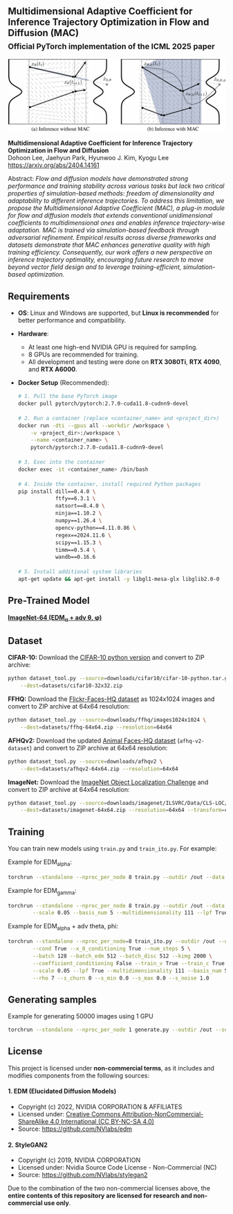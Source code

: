 ## Multidimensional Adaptive Coefficient for Inference Trajectory Optimization in Flow and Diffusion (MAC)<br><sub>Official PyTorch implementation of the ICML 2025 paper</sub>

![Teaser image](./docs/teaser.jpg)

**Multidimensional Adaptive Coefficient for Inference Trajectory Optimization in Flow and Diffusion**<br>
Dohoon Lee, Jaehyun Park, Hyunwoo J. Kim, Kyogu Lee
<br>https://arxiv.org/abs/2404.14161<br>

Abstract: *Flow and diffusion models have demonstrated strong performance and training stability across various tasks but lack two critical properties of simulation-based methods: freedom of dimensionality and adaptability to different inference trajectories. To address this limitation, we propose the Multidimensional Adaptive Coefficient (MAC), a plug-in module for flow and diffusion models that extends conventional unidimensional coefficients to multidimensional ones and enables inference trajectory-wise adaptation. MAC is trained via simulation-based feedback through adversarial refinement. Empirical results across diverse frameworks and datasets demonstrate that MAC enhances generative quality with high training efficiency. Consequently, our work offers a new perspective on inference trajectory optimality, encouraging future research to move beyond vector field design and to leverage training-efficient, simulation-based optimization.*

## Requirements

- **OS**: Linux and Windows are supported, but **Linux is recommended** for better performance and compatibility.
- **Hardware**:
  - At least one high-end NVIDIA GPU is required for sampling.
  - 8 GPUs are recommended for training.
  - All development and testing were done on **RTX 3080Ti**, **RTX 4090**, and **RTX A6000**.

- **Docker Setup** (Recommended):
  ```bash
  # 1. Pull the base PyTorch image
  docker pull pytorch/pytorch:2.7.0-cuda11.8-cudnn9-devel

  # 2. Run a container (replace <container_name> and <project_dir>)
  docker run -dti --gpus all --workdir /workspace \
      -v <project_dir>:/workspace \
      --name <container_name> \
      pytorch/pytorch:2.7.0-cuda11.8-cudnn9-devel

  # 3. Exec into the container
  docker exec -it <container_name> /bin/bash

  # 4. Inside the container, install required Python packages
  pip install dill==0.4.0 \
              ftfy==6.3.1 \
              natsort==8.4.0 \
              ninja==1.10.2 \
              numpy==1.26.4 \
              opencv-python==4.11.0.86 \
              regex==2024.11.6 \
              scipy==1.15.3 \
              timm==0.5.4 \
              wandb==0.16.6

  # 5. Install additional system libraries
  apt-get update && apt-get install -y libgl1-mesa-glx libglib2.0-0

## Pre-Trained Model

 [**ImageNet-64 (EDM<sub>α</sub> + adv θ, φ)**](https://drive.google.com/file/d/1kAJJ-Q47ttc_hj067ZXkfpAnuUPD9b8m/view?usp=sharing)


## Dataset

**CIFAR-10:** Download the [CIFAR-10 python version](https://www.cs.toronto.edu/~kriz/cifar.html) and convert to ZIP archive:

```.bash
python dataset_tool.py --source=downloads/cifar10/cifar-10-python.tar.gz \
    --dest=datasets/cifar10-32x32.zip
```

**FFHQ:** Download the [Flickr-Faces-HQ dataset](https://github.com/NVlabs/ffhq-dataset) as 1024x1024 images and convert to ZIP archive at 64x64 resolution:

```.bash
python dataset_tool.py --source=downloads/ffhq/images1024x1024 \
    --dest=datasets/ffhq-64x64.zip --resolution=64x64
```

**AFHQv2:** Download the updated [Animal Faces-HQ dataset](https://github.com/clovaai/stargan-v2/blob/master/README.md#animal-faces-hq-dataset-afhq) (`afhq-v2-dataset`) and convert to ZIP archive at 64x64 resolution:

```.bash
python dataset_tool.py --source=downloads/afhqv2 \
    --dest=datasets/afhqv2-64x64.zip --resolution=64x64
```

**ImageNet:** Download the [ImageNet Object Localization Challenge](https://www.kaggle.com/competitions/imagenet-object-localization-challenge/data) and convert to ZIP archive at 64x64 resolution:

```.bash
python dataset_tool.py --source=downloads/imagenet/ILSVRC/Data/CLS-LOC/train \
    --dest=datasets/imagenet-64x64.zip --resolution=64x64 --transform=center-crop
```

## Training

You can train new models using `train.py` and `train_ito.py`. For example:

Example for EDM<sub>alpha</sub>:
```.bash
torchrun --standalone --nproc_per_node 8 train.py --outdir /out --data /dataset/~~.zip --precond edm_alpha --batch 512 --duration 200 --cond False
```

Example for EDM<sub>gamma</sub>:
```.bash
torchrun --standalone --nproc_per_node 8 train.py --outdir /out --data /dataset/~~.zip --precond edm_gamma --batch 512 --duration 200 --cond False \
        --scale 0.05 --basis_num 5 --multidimensionality 111 --lpf True --gauss_kernel_sigma 4.0 --rho 7 
```

Example for EDM<sub>alpha</sub> + adv theta, phi:
```.bash
torchrun --standalone --nproc_per_node=8 train_ito.py --outdir /out --data /dataset/~~.zip --net_pkl /model/~~.pkl \
        --cond True --x_0_conditioning True --num_steps 5 \
        --batch 128 --batch_edm 512 --batch_disc 512 --kimg 2000 \
        --coefficient_conditioning False --train_v True --train_c True \
        --scale 0.05 --lpf True --multidimensionality 111 --basis_num 5 --gauss_kernel_sigma 4.0 --k 0 \
        --rho 7 --s_churn 0 --s_min 0.0 --s_max 0.0 --s_noise 1.0
```

## Generating samples

Example for generating 50000 images using 1 GPU
```.bash
torchrun --standalone --nproc_per_node 1 generate.py --outdir /out --seeds=0-49999 --network ~~.pkl
```


## License

This project is licensed under **non-commercial terms**, as it includes and modifies components from the following sources:

#### 1. EDM (Elucidated Diffusion Models)
- Copyright (c) 2022, NVIDIA CORPORATION & AFFILIATES  
- Licensed under: [Creative Commons Attribution-NonCommercial-ShareAlike 4.0 International (CC BY-NC-SA 4.0)](https://creativecommons.org/licenses/by-nc-sa/4.0/)
- Source: https://github.com/NVlabs/edm

#### 2. StyleGAN2
- Copyright (c) 2019, NVIDIA CORPORATION  
- Licensed under: Nvidia Source Code License - Non-Commercial (NC)  
- Source: https://github.com/NVlabs/stylegan2

Due to the combination of the two non-commercial licenses above, the **entire contents of this repository are licensed for research and non-commercial use only**.